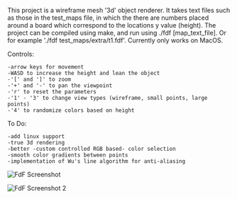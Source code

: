This project is a wireframe mesh '3d' object renderer. It takes text files such as those in the test_maps file, in which the there are numbers placed around a board which correspond to the locations y value (height). The project can be compiled using make, and run using ./fdf [map_text_file]. Or for example './fdf test_maps/extra/t1.fdf'. Currently only works on MacOS.

Controls:

	-arrow keys for movement
	-WASD to increase the height and lean the object
	-'[' and ']' to zoom
	-'+' and '-' to pan the viewpoint
	-'r' to reset the parameters
	-'1' - '3' to change view types (wireframe, small points, large points)
	-'4' to randomize colors based on height

To Do:

	-add linux support
	-true 3d rendering
	-better -custom controlled RGB based- color selection
	-smooth color gradients between points
	-implementation of Wu's line algorithm for anti-aliasing

![FdF Screenshot](https://cdn.discordapp.com/attachments/613478885174018084/650516404071694416/unknown.png)

![FdF Screenshot 2](https://media.discordapp.net/attachments/613478885174018084/628491975263387667/unknown.png)
